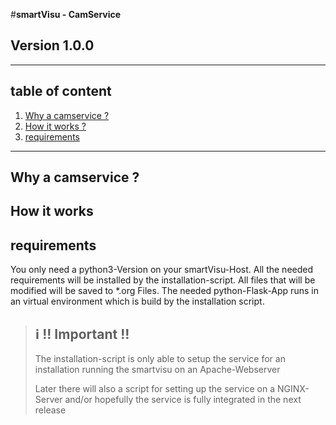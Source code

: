 #**smartVisu - CamService**
## Version 1.0.0

---

## table of content

1. [Why a camservice ?](#why)
2. [How it works ?](#HowitWorks)
3. [requirements](#requirements)

---
<a name="why"/></a>
## Why a camservice ?


<a name="HowitWorks"/></a>
## How it works

<a name="requirements"/></a>
## requirements

You only need a python3-Version on your smartVisu-Host. All the needed requirements will be installed by the
installation-script. All files that will be modified will be saved to *.org Files. The needed python-Flask-App
runs in an virtual environment which is build by the installation script.

> ## :information_source: !! Important !!
> The installation-script is only able to setup the service for an installation 
> running the smartvisu on an Apache-Webserver
> 
> Later there will also a script for setting up the service on a NGINX-Server
> and/or hopefully the service is fully integrated in the next release
